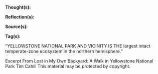 **Thought(s):**

**Reflection(s):**

**Source(s):**

**Tag(s):**

“YELLOWSTONE NATIONAL PARK AND VICINITY IS THE largest intact temperate-zone ecosystem in the northern hemisphere.”

Excerpt From
Lost in My Own Backyard: A Walk in Yellowstone National Park
Tim Cahill
This material may be protected by copyright.